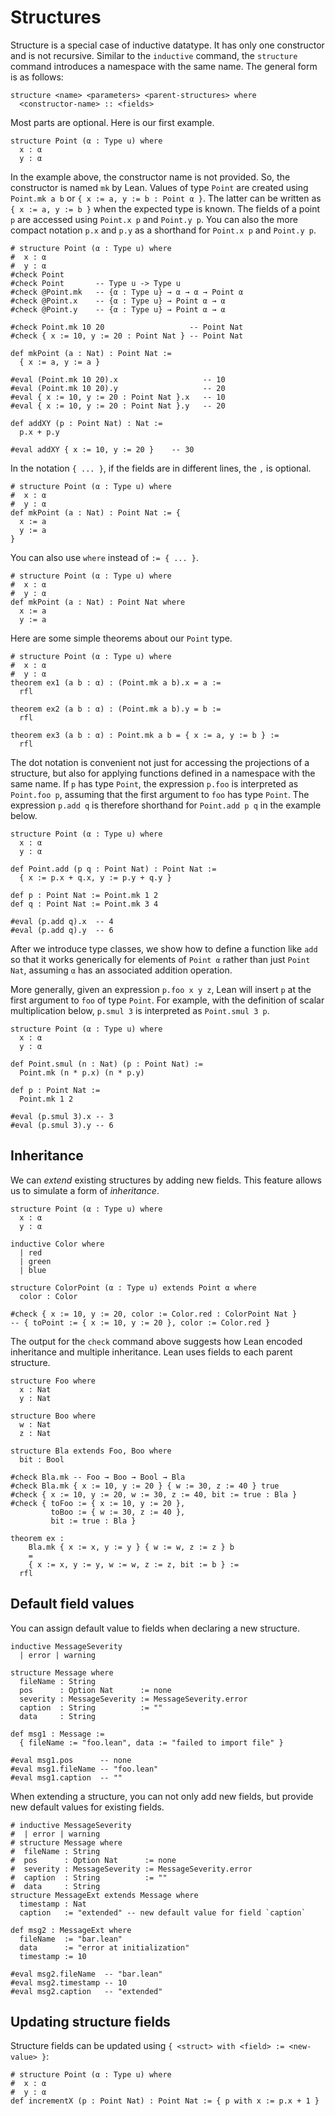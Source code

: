 # Structures

Structure is a special case of inductive datatype. It has only one constructor and is not recursive.
Similar to the `inductive` command, the `structure` command introduces a namespace with the same name.
The general form is as follows:
```
structure <name> <parameters> <parent-structures> where
  <constructor-name> :: <fields>
```
Most parts are optional. Here is our first example.
```lean
structure Point (α : Type u) where
  x : α
  y : α
```
In the example above, the constructor name is not provided. So, the constructor is named `mk` by Lean.
Values of type ``Point`` are created using `Point.mk a b` or `{ x := a, y := b : Point α }`. The latter can be
written as `{ x := a, y := b }` when the expected type is known.
The fields of a point ``p`` are accessed using ``Point.x p`` and ``Point.y p``. You can also the more compact notation `p.x` and `p.y` as a shorthand
for `Point.x p` and `Point.y p`.
```lean
# structure Point (α : Type u) where
#  x : α
#  y : α
#check Point
#check Point       -- Type u -> Type u
#check @Point.mk   -- {α : Type u} → α → α → Point α
#check @Point.x    -- {α : Type u} → Point α → α
#check @Point.y    -- {α : Type u} → Point α → α

#check Point.mk 10 20                   -- Point Nat
#check { x := 10, y := 20 : Point Nat } -- Point Nat

def mkPoint (a : Nat) : Point Nat :=
  { x := a, y := a }

#eval (Point.mk 10 20).x                   -- 10
#eval (Point.mk 10 20).y                   -- 20
#eval { x := 10, y := 20 : Point Nat }.x   -- 10
#eval { x := 10, y := 20 : Point Nat }.y   -- 20

def addXY (p : Point Nat) : Nat :=
  p.x + p.y

#eval addXY { x := 10, y := 20 }    -- 30
```
In the notation `{ ... }`, if the fields are in different lines, the `,` is optional.
```lean
# structure Point (α : Type u) where
#  x : α
#  y : α
def mkPoint (a : Nat) : Point Nat := {
  x := a
  y := a
}
```
You can also use `where` instead of `:= { ... }`.
```lean
# structure Point (α : Type u) where
#  x : α
#  y : α
def mkPoint (a : Nat) : Point Nat where
  x := a
  y := a
```

Here are some simple theorems about our `Point` type.
```lean
# structure Point (α : Type u) where
#  x : α
#  y : α
theorem ex1 (a b : α) : (Point.mk a b).x = a :=
  rfl

theorem ex2 (a b : α) : (Point.mk a b).y = b :=
  rfl

theorem ex3 (a b : α) : Point.mk a b = { x := a, y := b } :=
  rfl
```

The dot notation is convenient not just for accessing the projections of a structure,
but also for applying functions defined in a namespace with the same name.
If ``p`` has type ``Point``, the expression ``p.foo`` is interpreted as ``Point.foo p``,
assuming that the first argument to ``foo`` has type ``Point``.
The expression ``p.add q`` is therefore shorthand for ``Point.add p q`` in the example below.
```lean
structure Point (α : Type u) where
  x : α
  y : α

def Point.add (p q : Point Nat) : Point Nat :=
  { x := p.x + q.x, y := p.y + q.y }

def p : Point Nat := Point.mk 1 2
def q : Point Nat := Point.mk 3 4

#eval (p.add q).x  -- 4
#eval (p.add q).y  -- 6
```

After we introduce type classes, we show how to define a function like ``add`` so that
it works generically for elements of ``Point α`` rather than just ``Point Nat``,
assuming ``α`` has an associated addition operation.

More generally, given an expression ``p.foo x y z``, Lean will insert ``p`` at the first argument to ``foo`` of type ``Point``.
For example, with the definition of scalar multiplication below, ``p.smul 3`` is interpreted as ``Point.smul 3 p``.

```lean
structure Point (α : Type u) where
  x : α
  y : α

def Point.smul (n : Nat) (p : Point Nat) :=
  Point.mk (n * p.x) (n * p.y)

def p : Point Nat :=
  Point.mk 1 2

#eval (p.smul 3).x -- 3
#eval (p.smul 3).y -- 6
```

##  Inheritance

We can *extend* existing structures by adding new fields. This feature allows us to simulate a form of *inheritance*.

```lean
structure Point (α : Type u) where
  x : α
  y : α

inductive Color where
  | red
  | green
  | blue

structure ColorPoint (α : Type u) extends Point α where
  color : Color

#check { x := 10, y := 20, color := Color.red : ColorPoint Nat }
-- { toPoint := { x := 10, y := 20 }, color := Color.red }
```
The output for the `check` command above suggests how Lean encoded inheritance and multiple inheritance.
Lean uses fields to each parent structure.

```lean
structure Foo where
  x : Nat
  y : Nat

structure Boo where
  w : Nat
  z : Nat

structure Bla extends Foo, Boo where
  bit : Bool

#check Bla.mk -- Foo → Boo → Bool → Bla
#check Bla.mk { x := 10, y := 20 } { w := 30, z := 40 } true
#check { x := 10, y := 20, w := 30, z := 40, bit := true : Bla }
#check { toFoo := { x := 10, y := 20 },
         toBoo := { w := 30, z := 40 },
         bit := true : Bla }

theorem ex :
    Bla.mk { x := x, y := y } { w := w, z := z } b
    =
    { x := x, y := y, w := w, z := z, bit := b } :=
  rfl
```

## Default field values

You can assign default value to fields when declaring a new structure.
```lean
inductive MessageSeverity
  | error | warning

structure Message where
  fileName : String
  pos      : Option Nat      := none
  severity : MessageSeverity := MessageSeverity.error
  caption  : String          := ""
  data     : String

def msg1 : Message :=
  { fileName := "foo.lean", data := "failed to import file" }

#eval msg1.pos      -- none
#eval msg1.fileName -- "foo.lean"
#eval msg1.caption  -- ""
```
When extending a structure, you can not only add new fields, but provide new default values for existing fields.
```lean
# inductive MessageSeverity
#  | error | warning
# structure Message where
#  fileName : String
#  pos      : Option Nat      := none
#  severity : MessageSeverity := MessageSeverity.error
#  caption  : String          := ""
#  data     : String
structure MessageExt extends Message where
  timestamp : Nat
  caption   := "extended" -- new default value for field `caption`

def msg2 : MessageExt where
  fileName  := "bar.lean"
  data      := "error at initialization"
  timestamp := 10

#eval msg2.fileName  -- "bar.lean"
#eval msg2.timestamp -- 10
#eval msg2.caption   -- "extended"
```

## Updating structure fields

Structure fields can be updated using `{ <struct> with <field> := <new-value> }`:

```lean
# structure Point (α : Type u) where
#  x : α
#  y : α
def incrementX (p : Point Nat) : Point Nat := { p with x := p.x + 1 }
```
